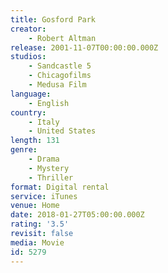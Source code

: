 ```yaml
---
title: Gosford Park
creator:
    - Robert Altman
release: 2001-11-07T00:00:00.000Z
studios:
    - Sandcastle 5
    - Chicagofilms
    - Medusa Film
language:
    - English
country:
    - Italy
    - United States
length: 131
genre:
    - Drama
    - Mystery
    - Thriller
format: Digital rental
service: iTunes
venue: Home
date: 2018-01-27T05:00:00.000Z
rating: '3.5'
revisit: false
media: Movie
id: 5279
---
```



